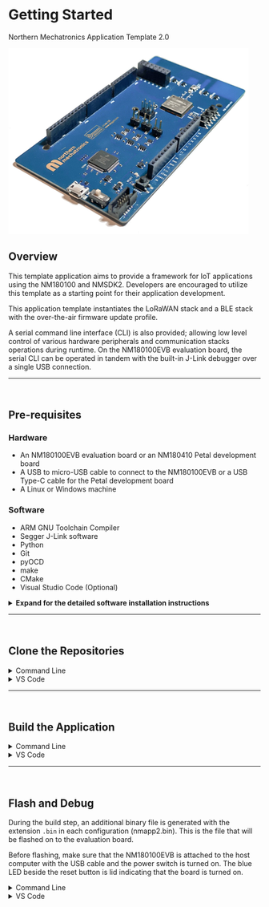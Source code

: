 # Getting Started

Northern Mechatronics Application Template 2.0

![NM180100EVB](./res/getting_started/nm180100evb.png)

## Overview

This template application aims to provide a framework for IoT applications using the NM180100 and NMSDK2. Developers are encouraged to utilize this template as a starting point for their application development.

This application template instantiates the LoRaWAN stack and a BLE stack with the over-the-air firmware update profile.

A serial command line interface (CLI) is also provided; allowing low level control of various hardware peripherals and communication stacks operations during runtime. On the NM180100EVB evaluation board, the serial CLI can be operated in tandem with the built-in J-Link debugger over a single USB connection.

---

</br>

## Pre-requisites

### Hardware

- An NM180100EVB evaluation board or an NM180410 Petal development board
- A USB to micro-USB cable to connect to the NM180100EVB or a USB Type-C cable for the Petal development board
- A Linux or Windows machine

### Software

- ARM GNU Toolchain Compiler
- Segger J-Link software
- Python
- Git
- pyOCD
- make
- CMake
- Visual Studio Code (Optional)

<details>

<summary><b>Expand for the detailed software installation instructions </b></summary>

</br>

### Install ARM GNU Toolchain

The ARM GNU Toolchain is used for compiling and building.

<a href="https://developer.arm.com/downloads/-/arm-gnu-toolchain-downloads" target="_blank"><b>Download ARM GNU Toolchain</b></a>

<details>

<summary>Windows</summary>

1. Download and install the Windows hosted cross toolchains.

> arm-gnu-toolchain-11.3.rel1-mingw-w64-i686-arm-none-eabi.exe

2. Add the compiler to your PATH using the **Add path to environment variable** checkbox.

![Arm Compiler Path](./res/getting_started/arm_compiler_path.png)

</details>

<details>

<summary>Linux</summary>

1. Download the Linux hosted cross toolchains

> arm-gnu-toolchain-11.3.rel1-x86_64-arm-none-eabi.tar.xz

2. Extract the toolchain files to the directory where it will be stored. For example, to install the toolchain to `/opt` type the following

` sudo tar -xvf arm-gnu-toolchain-11.3.rel1-x86_64-arm-none-eabi.tar.xz -C /opt`

3. Add the compiler to your PATH.
</details>

---

</br>

### Install SEGGER J-Link

SEGGER J-Link is used to program and debug the NM180100EVB board.

<a href="https://www.segger.com/downloads/jlink/#J-LinkSoftwareAndDocumentationPack" target="_blank"><b>Download J-Link Software and Documentation Pack</b></a>

<details>
<summary>Details</summary>

1. Download the J-Link Software and Documentation pack
   Download the official J-Link Software and Documentation pack. The exact version will depend on your operating system. Download the version that applies to your operating system.

2. Add J-Link to your PATH.
</details>

---

</br>

### Install Python

<details>

<summary>Windows</summary>

1. Download the latest version of Python 3 from the <a href="https://www.python.org/downloads/windows/" target="_blank">Downloads page</a>.

2. Use the Installation Wizard to add Python 3 to your PATH.

![Python Installer](./res/getting_started/python_installer.png)

3. Verify that the installation was successful by running the following command in a command prompt:

`python --version`

</details>

<details>
<summary>Linux</summary>

Python is usually pre-installed in Linux. If not, you can run the following command in a terminal to install Python

`sudo apt-get install python3`

</details>

---

</br>

### Install Git

<details>
<summary>Windows</summary>

1. Download Git from <a href="https://git-scm.com/downloads" target="_blank">Git Downloads</a>.
2. Install the appropriate version for your operating system.
3. Select VS Code as the Git’s default editor if you are developing with Visual Studio Code

![Git VS Code Selected](./res/getting_started/git_vscode.png)

4. Leave all other settings as default for the rest of the install options.
</details>

<details>

<summary>Linux</summary>

Install git by entering the following command in a terminal:

`sudo apt-get install git`

</details>

---

</br>

### Install pyOCD

pyOCD is needed to flash and debug hardware in the Petal Ecosystem. At the time
of writing, pyOCD support for the NM180100 has not yet been released to public
packages. You will have to install pyOCD from the source.

<details>

<summary>Windows/Linux</summary>

1. In a terminal, clone the pyOCD source.

`git clone https://github.com/pyocd/pyOCD.git`

2. Change into the git repository directory and run the following to install:

`python -m pip install .`

3. Confirm that pyOCD is in your path by running the following command:

`pyocd --version`

4. If the executable is not found, add the path manually. It is usually installed
   inside the Python Scripts directory.

</details>

---

</br>

### Install Make

<details>

<summary>Windows</summary>

1. Install MSYS2 on your machine by following the <a href="https://www.msys2.org/" target="_blank">MSYS2 Getting Started guide</a>.

2. Add MSYS2 to your PATH. The default location for Windows 64-bit is `C:\msys64\usr\bin`

3. Open the MSYS2 shell and type the following command:

`pacman -S make`

4. Enter `Y` if prompted. This will install make on your windows machine.
</details>

<details>
<summary>Linux</summary>
Make is usually pre-installed in Linux.  If not, enter the following command in a terminal:

`sudo apt-get install make`

</details>

---

</br>

### Install CMake

<details>

<summary>Windows</summary>

1. Download the CMake Installer binary from https://cmake.org/download/

2. Run the installer and follow the on-screen instructions to complete installation.

3. During installation, ensure that the option to modify the system PATH environment variable is selected.

</details>

<details>
<summary>Linux</summary>

1. Uninstall the default version using

` sudo apt remove --purge --auto-remove cmake`

2. Add kitware's signing key

`wget -O - https://apt.kitware.com/keys/kitware-archive-latest.asc 2>/dev/null | gpg --dearmor - | sudo tee /etc/apt/trusted.gpg.d/kitware.gpg >/dev/null`

3. Add kitware's repository

`sudo apt-add-repository "deb https://apt.kitware.com/ubuntu/ $(lsb_release -cs) main"`

4. Install cmake

```
sudo apt update
sudo apt install cmake
```

</details>

---

</br>

### Install Visual Studio Code

Microsoft Visual Studio Code (VS Code) is a source-code editor made by Microsoft for Windows, Linux, and macOS. This application template has been pre-configured to work with the VS Code interface.

<details>

<summary>Windows</summary>

1. Download the latest version of VS Code from the <a href="https://code.visualstudio.com/Download/" target="_blank">Download page</a>. Choose the correct version for your operating system.

2. On the **Select Additional Tasks** screen of the installation wizard, enable the **Add to PATH (requires shell restart)** checkbox.

![VS Code Installation with PATH checked](./res/getting_started/vscode_path.png)

3. Click the **Install** button.

![VS Code installation confirmation](./res/getting_started/vscode_install.png)

4. VS Code should now be installed.

</details>

<details>
<summary>Linux</summary>

1. Update the system repository by running the following command:

`sudo apt update`

2. Install the package dependencies:

`sudo apt install software-properties-common apt-transport-https wget -y`

3. Add GPG Key:

`wget -q https://packages.microsoft.com/keys/microsoft.asc -O- | sudo apt-key add -`

4. Add the repository:

`sudo add-apt-repository "deb [arch=amd64] https://packages.microsoft.com/repos/vscode stable main"`

5. Install vscode:

`sudo apt install code`

6. Verify the installation by running:

`code --version`

</details>

</details>

---

</br>

## Clone the Repositories

<details>

<summary> Command Line </summary>
Clone and install nmapp2 and nmsdk2.

```
git clone --recursive https://github.com/NorthernMechatronics/nmapp2.git
```

</details>

<details>

<summary> VS Code </summary>

To clone the repositories directly within VS Code:

1. Open the command palette with the key combination of Ctrl + Shift + P.

2. Type `gitcl` in the command palette, select the **Git: Clone (Recursive)** command, and press Enter.

3. When prompted for the **Repository URL**, select clone from GitHub, then press Enter.

4. If you are asked to sign into GitHub, complete the sign-in process using your github account credential.

5. Enter the repository URL in the **Repository URL** field.

`https://github.com/NorthernMechatronics/nmapp2.git`

6. Select (or create) the local directory into which you want to clone the project.

7. When you receive the notification asking if you want to open the cloned repository, select Open.

8. When the folder is opened, pop-up messages may appear asking you to install the recommended extensions. They are required to build and debug your project from within the VS Code environment.

![Recommended Extensions](./res/getting_started/vscode_extensions_recommendation.png)

9. If no pop-up appears, follow these instructions to install our recommended extensions:
   1. Open the nmapp2 folder in VS Code.
   2. Click the **Extensions** icon on the left.
   3. In the search box that shows the prompt **Search Extensions in Marketplace**, enter the text “@recommended”.
   4. If you cannot view these items listed in your workspace, manually install the following extensions:
      - C/C++
      - C/C++ Extensions
      - C/C++ Themes
      - CMake
      - CMake Tools
      - Cortex-Debug
      - LinkerScript

</details>

---

</br>

## Build the Application

<details>

<summary> Command Line </summary>
Building the project and the SDK consist of two steps: 1) configure and 2)
build.

</br>

Configure only needs to be ran each time there is a change to the file
CMakeLists.txt. For example, if the nmapp2 repository is located under
`d:/projects` and the build configuration is Debug, then issue the
following command inside the nmapp2 directory

<pre>
<code>
cmake -DCMAKE_TOOLCHAIN_FILE=d:/projects/nmapp2/nmsdk2/targets/nm180100/build.cmake -B./build/Debug -G "Unix Makefiles"
</code>
</pre>

After configure is done, the next step is to build the project. Using the path and the build configuration from above as an example, this can be done by

<pre>
<code>
cmake --build build/Debug --config Debug
</code>
</pre>

Once the build process is finished, a binary file called nmapp2.bin will be generated inside the build directory `./build/Debug`

To clean the project, type

<pre>
<code>
cmake --build build/Debug --config Debug --target clean
</code>
</pre>

There are four build configurations defined. They are

- Debug
- Release
- MinSizeRel
- RelWithDebInfo

</details>

<details>

<summary> VS Code </summary>

To build within VS Code, first click on the CMake icon in the Activity Bar as shown below:

![CMake](./res/getting_started/vscode_cmake.png)

The primary sidebar will now show the CMake Project Outline. Click on the `Configure All Projects` icon:

![CMake Configure](./res/getting_started/vscode_cmake_configure.png)

This will configure the project. Upon completion, the output panel will show Configuring done. This step only needs to be done each time there is a
change to the file CMakeLists.txt.

Once configure is done, the next step is to build the project. Click on the `Build All Projects` icon:

![CMake Build](./res/getting_started/vscode_cmake_build.png)

This will start the build process and the build progress will be shown in the output panel. The binary file for loading onto the target is located under the build directory. In this case, it is `nmapp2.bin`

![CMake Output](./res/getting_started/vscode_cmake_output.png)

The default build configuration is Debug. There are four configurations defined and they are:

- Debug
- Release
- MinSizeRel
- RelWithDebInfo

To change the default build configuration, first select the build variant button in the status bar then select the configuration in the Quick Picks box as shown below. You will need to re-configure and re-build each time you change the build configuration.

![CMake Build Config](./res/getting_started/vscode_cmake_build_config.png)

Finally, to clean a project, click on the ellipsis icon and select `Clean All
Projects`. You can also perform a clean build or a clean reconfigure from this
menu. A clean reconfigure maybe useful if there are special custom steps where CMake is unable to
detect

![CMake Clean](./res/getting_started/vscode_cmake_clean.png)

</details>

---

</br>

## Flash and Debug

During the build step, an additional binary file is generated with the
extension `.bin` in each configuration (nmapp2.bin).
This is the file that will be flashed on to the evaluation board.

Before flashing, make sure that the NM180100EVB is attached to the host computer with the USB cable and the power switch is turned on. The blue LED
beside the reset button is lid indicating that the board is turned on.

<details>

<summary> Command Line </summary>

To flash the binary on to the board:

1. Open a command prompt and change into the project folder.

2. In this example, we will use the debug configuration. Type the following command:

```
cd build
cd debug
jlink
```

3. Follow the instructions in the J-Link prompt:

```
SEGGER J-Link Commander V7.64e (Compiled May 10 2022 14:53:03)
DLL version V7.64e, compiled May 10 2022 14:51:44

Connecting to J-Link via USB...O.K.
Firmware: J-Link OB-K22-Cortex-M compiled May  2 2022 09:04:12
Hardware version: V1.00
S/N: 900002190
USB speed mode: Full speed (12 MBit/s)
VTref=3.300V


Type "connect" to establish a target connection, '?' for help
J-Link>
```

4.  Type `connect` and press ENTER when prompted:

```
Type "connect" to establish a target connection, '?' for help
J-Link> connect
Please specify device / core. <Default>: AMA3B1KK-KBR
Type '?' for selection dialog
Device>
```

5.  When prompted for the device, type `AMA3B1KK-KBR` and press ENTER:

```
Please specify device / core. <Default>: AMA3B1KK-KBR
Type '?' for selection dialog
Device>AMA3B1KK-KBR
Please specify target interface:
  J) JTAG (Default)
  S) SWD
  T) cJTAG
TIF>
```

6. Type `SWD` for the target interface:

```
Please specify target interface:
  J) JTAG (Default)
  S) SWD
  T) cJTAG
TIF>SWD
Specify target interface speed [kHz]. <Default>: 4000 kHz
Speed>
```

7.  Press `ENTER` to accept the default speed of 4000kHz. You should be presented with an output similar to the following:

```
Device "AMA3B1KK-KBR" selected.


Connecting to target via SWD
Found SW-DP with ID 0x2BA01477
DPIDR: 0x2BA01477
CoreSight SoC-400 or earlier
Scanning AP map to find all available APs
AP[1]: Stopped AP scan as end of AP map has been reached
AP[0]: AHB-AP (IDR: 0x24770011)
Iterating through AP map to find AHB-AP to use
AP[0]: Core found
AP[0]: AHB-AP ROM base: 0xE00FF000
CPUID register: 0x410FC241. Implementer code: 0x41 (ARM)
Found Cortex-M4 r0p1, Little endian.
FPUnit: 6 code (BP) slots and 2 literal slots
CoreSight components:
ROMTbl[0] @ E00FF000
[0][0]: E000E000 CID B105E00D PID 000BB00C SCS-M7
[0][1]: E0001000 CID B105E00D PID 003BB002 DWT
[0][2]: E0002000 CID B105E00D PID 002BB003 FPB
[0][3]: E0000000 CID B105E00D PID 003BB001 ITM
[0][4]: E0040000 CID B105900D PID 000BB9A1 TPIU
Cortex-M4 identified.
J-Link>
```

8.  Load the binary by typing `loadbin nmapp2.bin, 0xc000`. This will flash the binary file to address 0xC000 which is the first execution address after the bootloader runs.

```
J-Link>loadbin nmapp2.bin, 0xc000
Halting CPU for downloading file.
Downloading file [nmapp-dbg.bin]...
J-Link: Flash download: Bank 0 @ 0x0000C000: 1 range affected (401408 bytes)
J-Link: Flash download: Total: 3.700s (Prepare: 0.120s, Compare: 0.058s, Erase: 0.769s, Program & Verify: 2.695s, Restore: 0.057s)
J-Link: Flash download: Program & Verify speed: 145 KB/s
O.K.
```

9. Once flashing is completed, you can start the execution with the commands `r` and then `g` which stand for reset and go.

```
J-Link>r
Reset delay: 0 ms
Reset type NORMAL: Resets core & peripherals via SYSRESETREQ & VECTRESET bit.
ResetTarget() start
JDEC PID 0x000000CF
Ambiq Apollo3 ResetTarget
Bootldr = 0x44000000
Secure Part.
Secure Chip. Bootloader needs to run which will then halt when finish.
CPU halted after reset. TryCount = 0x00000000
ResetTarget() end
J-Link>g
J-Link>
```

10. Exit J-Link using the command `q`.

</details>

<details>

<summary> VS Code </summary>

To flash and debug in VS Code, simply:

1. Select **Run** in the menu bar.

2. Then click on **Start Debugging**. This will flash the binary onto the device and begin debugging.

3. The screen should look like the following when the debugger starts:

![Debugging Started](./res/getting_started/debug_started.png)

</details>
